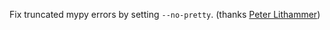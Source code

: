 Fix truncated mypy errors by setting `--no-pretty`.
(thanks [Peter Lithammer](https://github.com/lithammer))
